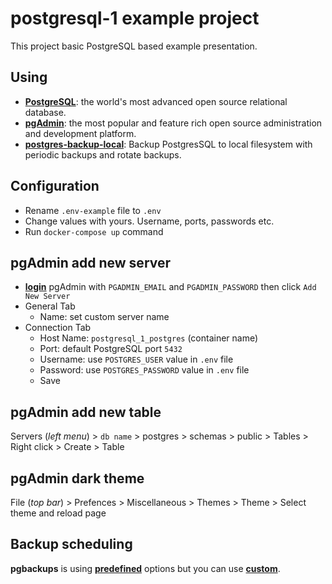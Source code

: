 # postgresql-1 example project

This project basic PostgreSQL based example presentation. 

## Using

- **[PostgreSQL](https://www.postgresql.org/)**: the world's most advanced open source relational database.
- **[pgAdmin](https://www.pgadmin.org/)**: the most popular and feature rich open source administration and development platform.
- **[postgres-backup-local](https://github.com/prodrigestivill/docker-postgres-backup-local)**: Backup PostgresSQL to local filesystem with periodic backups and rotate backups.

## Configuration

- Rename `.env-example` file to `.env`
- Change values with yours. Username, ports, passwords etc.
- Run `docker-compose up` command

## pgAdmin add new server

- **[login](http://localhost:54322)** pgAdmin with `PGADMIN_EMAIL` and `PGADMIN_PASSWORD` then click `Add New Server`
- General Tab
  - Name: set custom server name
- Connection Tab
  - Host Name: `postgresql_1_postgres` (container name)
  - Port: default PostgreSQL port `5432`
  - Username: use `POSTGRES_USER` value in `.env` file
  - Password: use `POSTGRES_PASSWORD` value in `.env` file
  - Save

## pgAdmin add new table

Servers (*left menu*) > `db name` > postgres > schemas > public > Tables > Right click > Create > Table

## pgAdmin dark theme

File (*top bar*) > Prefences > Miscellaneous > Themes > Theme > Select theme and reload page

## Backup scheduling

**pgbackups** is using **[predefined](http://godoc.org/github.com/robfig/cron#hdr-Predefined_schedules)** options but you can use **[custom](https://crontab.cronhub.io/)**.